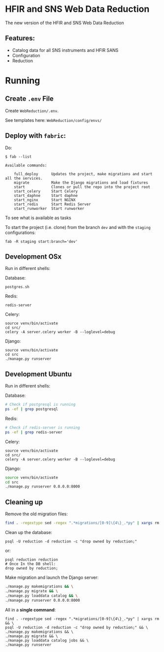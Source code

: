 # HFIR and SNS Web Data Reduction

The new version of the HFIR and SNS Web Data Reduction

## Features:

- Catalog data for all SNS instruments and HFIR SANS
- Configuration
- Reduction

# Running

## Create `.env` File

Create `WebReduction/.env`.

See templates here:
`WebReduction/config/envs/`

## Deploy with `fabric`:

Do:
```
$ fab --list

Available commands:

    full_deploy      Updates the project, make migrations and start all the services.
    migrate          Make the Django migrations and load fixtures
    start            Clones or pull the repo into the project root
    start_celery     Start Celery
    start_daphne     Start daphne
    start_nginx      Start NGINX
    start_redis      Start Redis Server
    start_runworker  Start runworker

```

To see what is available as tasks

To start the project (i.e. clone) from the branch `dev` and with the `staging` configurations:

```
fab -R staging start:branch='dev'
```

## Development OSx

Run in different shells:

Database:

```
postgres.sh
```

Redis:

```
redis-server
```

Celery:

```
source venv/bin/activate
cd src/
celery -A server.celery worker -B --loglevel=debug
```

Django:

```
source venv/bin/activate
cd src
./manage.py runserver
```

## Development Ubuntu

Run in different shells:

Database:

```sh
# Check if postgresql is running
ps -ef | grep postgresql
```

Redis:

```sh
# Check if redis-server is running
ps -ef | grep redis-server
```

Celery:

```
source venv/bin/activate
cd src/
celery -A server.celery worker -B --loglevel=debug
```

Django:

```sh
source venv/bin/activate
cd src
./manage.py runserver 0.0.0.0:8000
```

## Cleaning up

Remove the old migration files:

```sh
find . -regextype sed -regex ".*migrations/[0-9]\{4\}_.*py" | xargs rm
```

Clean up the database:
```
psql -U reduction -d reduction -c "drop owned by reduction;" 
```
or:
```
psql reduction reduction
# Once In the DB shell:
drop owned by reduction;
```


Make migration and launch the Django server:

```sh
./manage.py makemigrations && \
./manage.py migrate && \
./manage.py loaddata catalog && \
./manage.py runserver 0.0.0.0:8000
```


All in a **single command**:

```
find . -regextype sed -regex ".*migrations/[0-9]\{4\}_.*py" | xargs rm && \
psql -U reduction -d reduction -c "drop owned by reduction;" && \
./manage.py makemigrations && \
./manage.py migrate && \
./manage.py loaddata catalog jobs && \
./manage.py runserver
```

